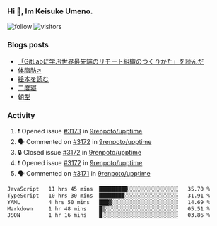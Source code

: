 ### Hi 👋, Im Keisuke Umeno.

<!--
**9renpoto/9renpoto** is a ✨ _special_ ✨ repository because its `README.md` (this file) appears on your GitHub profile.

Here are some ideas to get you started:

- 🔭 I’m currently working on ...
- 🌱 I’m currently learning ...
- 👯 I’m looking to collaborate on ...
- 🤔 I’m looking for help with ...
- 💬 Ask me about ...
- 📫 How to reach me: ...
- 😄 Pronouns: ...
- ⚡ Fun fact: ...
-->

![follow](https://img.shields.io/github/followers/9renpoto?label=Follow&style=social)
![visitors](https://komarev.com/ghpvc/?username=9renpoto&label=Profile%20views&color=0e75b6&style=flat)

### Blogs posts

<!-- BLOG-POST-LIST:START -->
- [「GitLabに学ぶ世界最先端のリモート組織のつくりかた」を読んだ](https://9renpoto.win/entry/2024/09/10/remote_organization)
- [体脂肪↗](https://9renpoto.win/entry/2024/08/12/gaining_fat)
- [絵本を読む](https://9renpoto.win/entry/2024/07/26/picture_book)
- [二度寝](https://9renpoto.win/entry/2024/07/18/going_back_to_sleep)
- [朝型](https://9renpoto.win/entry/2024/05/29/im-an-early)
<!-- BLOG-POST-LIST:END -->

### Activity

<!--START_SECTION:activity-->
1. ❗ Opened issue [#3173](https://github.com/9renpoto/upptime/issues/3173) in [9renpoto/upptime](https://github.com/9renpoto/upptime)
2. 🗣 Commented on [#3172](https://github.com/9renpoto/upptime/issues/3172#issuecomment-2352197786) in [9renpoto/upptime](https://github.com/9renpoto/upptime)
3. 🔒 Closed issue [#3172](https://github.com/9renpoto/upptime/issues/3172) in [9renpoto/upptime](https://github.com/9renpoto/upptime)
4. ❗ Opened issue [#3172](https://github.com/9renpoto/upptime/issues/3172) in [9renpoto/upptime](https://github.com/9renpoto/upptime)
5. 🗣 Commented on [#3171](https://github.com/9renpoto/upptime/issues/3171#issuecomment-2351918278) in [9renpoto/upptime](https://github.com/9renpoto/upptime)
<!--END_SECTION:activity-->

<!--START_SECTION:waka-->

```txt
JavaScript   11 hrs 45 mins  █████████░░░░░░░░░░░░░░░░   35.70 %
TypeScript   10 hrs 30 mins  ████████░░░░░░░░░░░░░░░░░   31.91 %
YAML         4 hrs 50 mins   ███▓░░░░░░░░░░░░░░░░░░░░░   14.69 %
Markdown     1 hr 48 mins    █▒░░░░░░░░░░░░░░░░░░░░░░░   05.51 %
JSON         1 hr 16 mins    █░░░░░░░░░░░░░░░░░░░░░░░░   03.86 %
```

<!--END_SECTION:waka-->
